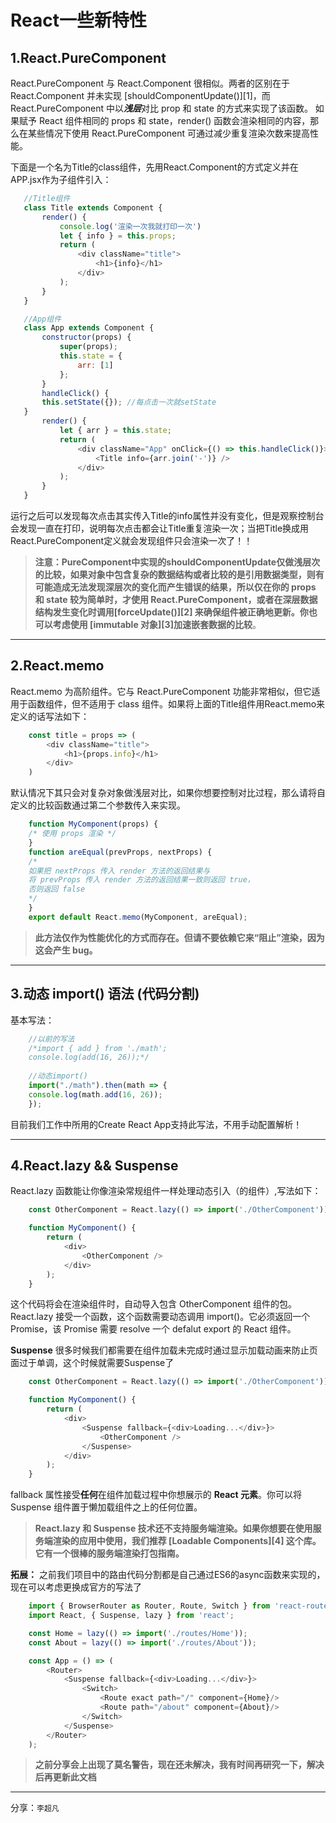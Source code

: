# React一些新特性
## 1.React.PureComponent

React.PureComponent 与 React.Component 很相似。两者的区别在于 React.Component 并未实现 [shouldComponentUpdate()][1]，而 React.PureComponent 中以***浅层***对比 prop 和 state 的方式来实现了该函数。
如果赋予 React 组件相同的 props 和 state，render() 函数会渲染相同的内容，那么在某些情况下使用 React.PureComponent 可通过减少重复渲染次数来提高性能。
 
 下面是一个名为Title的class组件，先用React.Component的方式定义并在APP.jsx作为子组件引入：
 ```javascript
    //Title组件
    class Title extends Component {
        render() {
            console.log('渲染一次我就打印一次')
            let { info } = this.props;
            return (
                <div className="title">
                    <h1>{info}</h1>
                </div>
            );
        }
    }

    //App组件
    class App extends Component {
        constructor(props) {
            super(props);
            this.state = {
                arr: [1]
            };
        }
        handleClick() {
        this.setState({}); //每点击一次就setState
    }
        render() {
            let { arr } = this.state;
            return (
                <div className="App" onClick={() => this.handleClick()}>
                    <Title info={arr.join('-')} />
                </div>
            );
        }
    }
```
运行之后可以发现每次点击其实传入Title的info属性并没有变化，但是观察控制台会发现一直在打印，说明每次点击都会让Title重复渲染一次；当把Title换成用React.PureComponent定义就会发现组件只会渲染一次了！！

> **注意：PureComponent中实现的shouldComponentUpdate仅做浅层次的比较，如果对象中包含复杂的数据结构或者比较的是引用数据类型，则有可能造成无法发现深层次的变化而产生错误的结果，所以仅在你的 props 和 state 较为简单时，才使用 React.PureComponent，或者在深层数据结构发生变化时调用[forceUpdate()][2] 来确保组件被正确地更新。你也可以考虑使用 [immutable 对象][3]加速嵌套数据的比较**。

----
## 2.React.memo

React.memo 为高阶组件。它与 React.PureComponent 功能非常相似，但它适用于函数组件，但不适用于 class 组件。如果将上面的Title组件用React.memo来定义的话写法如下：
```javascript
    const title = props => (
        <div className="title">
            <h1>{props.info}</h1>
        </div>
    )
```

默认情况下其只会对复杂对象做浅层对比，如果你想要控制对比过程，那么请将自定义的比较函数通过第二个参数传入来实现。
```javascript
    function MyComponent(props) {
    /* 使用 props 渲染 */
    }
    function areEqual(prevProps, nextProps) {
    /*
    如果把 nextProps 传入 render 方法的返回结果与
    将 prevProps 传入 render 方法的返回结果一致则返回 true，
    否则返回 false
    */
    }
    export default React.memo(MyComponent, areEqual);
```

> **此方法仅作为性能优化的方式而存在。但请不要依赖它来“阻止”渲染，因为这会产生 bug。**

------

## 3.动态 import() 语法 (代码分割)

基本写法：
    
```javascript
    //以前的写法
    /*import { add } from './math';
    console.log(add(16, 26));*/
    
    //动态import()
    import("./math").then(math => {
    console.log(math.add(16, 26));
    });
```
目前我们工作中所用的Create React App支持此写法，不用手动配置解析！

----
## 4.React.lazy && Suspense

React.lazy 函数能让你像渲染常规组件一样处理动态引入（的组件）,写法如下：

```javascript
    const OtherComponent = React.lazy(() => import('./OtherComponent'));

    function MyComponent() {
        return (
            <div>
                <OtherComponent />
            </div>
        );
    }
```
这个代码将会在渲染组件时，自动导入包含 OtherComponent 组件的包。
React.lazy 接受一个函数，这个函数需要动态调用 import()。它必须返回一个 Promise，该 Promise 需要 resolve 一个 defalut export 的 React 组件。

**Suspense**
很多时候我们都需要在组件加载未完成时通过显示加载动画来防止页面过于单调，这个时候就需要Suspense了

```javascript
    const OtherComponent = React.lazy(() => import('./OtherComponent'));

    function MyComponent() {
        return (
            <div>
                <Suspense fallback={<div>Loading...</div>}>
                    <OtherComponent />
                </Suspense>
            </div>
        );
    }
```
fallback 属性接受**任何**在组件加载过程中你想展示的 **React 元素**。你可以将 Suspense 组件置于懒加载组件之上的任何位置。

> **React.lazy 和 Suspense 技术还不支持服务端渲染。如果你想要在使用服务端渲染的应用中使用，我们推荐 [Loadable Components][4] 这个库。它有一个很棒的服务端渲染打包指南。**

**拓展：**
之前我们项目中的路由代码分割都是自己通过ES6的async函数来实现的，现在可以考虑更换成官方的写法了

```javascript
    import { BrowserRouter as Router, Route, Switch } from 'react-router-dom';
    import React, { Suspense, lazy } from 'react';

    const Home = lazy(() => import('./routes/Home'));
    const About = lazy(() => import('./routes/About'));

    const App = () => (
        <Router>
            <Suspense fallback={<div>Loading...</div>}>
                <Switch>
                    <Route exact path="/" component={Home}/>
                    <Route path="/about" component={About}/>
                </Switch>
            </Suspense>
        </Router>
    );
```
> **之前分享会上出现了莫名警告，现在还未解决，我有时间再研究一下，解决后再更新此文档**

---

分享：`李超凡`
